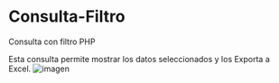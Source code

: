 # Consulta-Filtro
Consulta con filtro PHP

Esta consulta permite mostrar los datos seleccionados y los Exporta a Excel.
![imagen](https://github.com/user-attachments/assets/a8e2cfc0-1f44-429c-b5b6-b508dcb8b34e)


